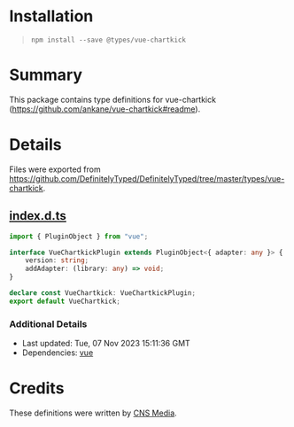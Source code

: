 # Installation
> `npm install --save @types/vue-chartkick`

# Summary
This package contains type definitions for vue-chartkick (https://github.com/ankane/vue-chartkick#readme).

# Details
Files were exported from https://github.com/DefinitelyTyped/DefinitelyTyped/tree/master/types/vue-chartkick.
## [index.d.ts](https://github.com/DefinitelyTyped/DefinitelyTyped/tree/master/types/vue-chartkick/index.d.ts)
````ts
import { PluginObject } from "vue";

interface VueChartkickPlugin extends PluginObject<{ adapter: any }> {
    version: string;
    addAdapter: (library: any) => void;
}

declare const VueChartkick: VueChartkickPlugin;
export default VueChartkick;

````

### Additional Details
 * Last updated: Tue, 07 Nov 2023 15:11:36 GMT
 * Dependencies: [vue](https://npmjs.com/package/vue)

# Credits
These definitions were written by [CNS Media](https://github.com/cnsmedia).
